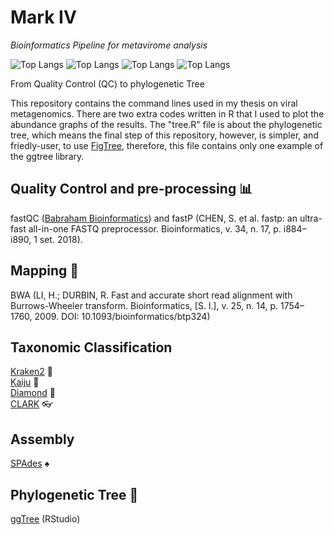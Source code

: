 # Mark IV

*Bioinformatics Pipeline for metavirome analysis*

![Top Langs](https://img.shields.io/badge/Linux-FCC624?style=for-the-badge&logo=linux&logoColor=black)
![Top Langs](https://img.shields.io/badge/Shell_Script-121011?style=for-the-badge&logo=gnu-bash&logoColor=white)
![Top Langs](https://img.shields.io/badge/R-276DC3?style=for-the-badge&logo=r&logoColor=white)
![Top Langs](https://img.shields.io/badge/Python-3776AB?style=for-the-badge&logo=python&logoColor=white)

From Quality Control (QC) to phylogenetic Tree

This repository contains the command lines used in my thesis on viral metagenomics.
There are two extra codes written in R that I used to plot the abundance graphs of the results. The "tree.R" file is about the phylogenetic tree, which means the final step of this repository, however, is simpler, and friedly-user, to use [FigTree](http://tree.bio.ed.ac.uk/software/figtree/), therefore, this file contains only one example of the ggtree library. 

## Quality Control and pre-processing 📊

fastQC ([Babraham Bioinformatics](http://www.bioinformatics.babraham.ac.uk/projects/fastqc)) and fastP (CHEN, S. et al. fastp: an ultra-fast all-in-one FASTQ preprocessor. Bioinformatics, v. 34, n. 17, p. i884–i890, 1 set. 2018).

## Mapping 🧬

BWA (LI, H.; DURBIN, R. Fast and accurate short read alignment with Burrows-Wheeler transform. Bioinformatics, [S. l.], v. 25, n. 14, p. 1754–1760, 2009. DOI: 10.1093/bioinformatics/btp324)

## Taxonomic Classification

[Kraken2](https://github.com/DerrickWood/kraken2/blob/master/docs/MANUAL.markdown) 🦑  </br>
[Kaiju](https://github.com/bioinformatics-centre/kaiju) 🦎 </br>
[Diamond](https://github.com/bbuchfink/diamond/wiki) 🔹</br>
[CLARK](http://clark.cs.ucr.edu/) 👓

## Assembly

[SPAdes](https://github.com/ablab/spades) ♠️

## Phylogenetic Tree 🌳

[ggTree](https://bioconductor.org/packages/release/bioc/html/ggtree.html) (RStudio)

